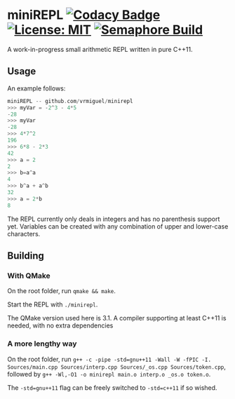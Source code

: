# miniREPL [![Codacy Badge](https://app.codacy.com/project/badge/Grade/1ffc16cdfeca4a53b37e97a8a9a8957b)](https://www.codacy.com/manual/lemao.vrm07/minirepl?utm_source=github.com&amp;utm_medium=referral&amp;utm_content=vrmiguel/minirepl&amp;utm_campaign=Badge_Grade)  [![License: MIT](https://img.shields.io/badge/License-MIT-yellow.svg)](https://opensource.org/licenses/MIT) [![Semaphore Build](https://vrmiguel.semaphoreci.com/badges/minirepl/branches/master.svg?style=shields)](https://vrmiguel.semaphoreci.com/projects/minirepl/) 

A work-in-progress small arithmetic REPL written in pure C++11.

## Usage

An example follows:
```C
miniREPL -- github.com/vrmiguel/minirepl
>>> myVar = -2^3 - 4*5
-28
>>> myVar
-28
>>> 4*7^2
196
>>> 6*8 - 2*3
42
>>> a = 2
2
>>> b=a^a
4
>>> b^a + a^b
32
>>> a = 2*b
8
```

The REPL currently only deals in integers and has no parenthesis support yet.
Variables can be created with any combination of upper and lower-case characters.

## Building

### With QMake

On the root folder, run ```qmake && make```. 

Start the REPL with `./minirepl`.

The QMake version used here is 3.1.
A compiler supporting at least C++11 is needed, with no extra dependencies

### A more lengthy way

On the root folder, run ```g++ -c -pipe -std=gnu++11 -Wall -W -fPIC -I. Sources/main.cpp Sources/interp.cpp Sources/_os.cpp Sources/token.cpp```, followed by ```g++ -Wl,-O1 -o minirepl main.o interp.o _os.o token.o```.

The `-std=gnu++11` flag can be freely switched to `-std=c++11` if so wished.
